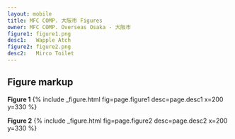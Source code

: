 ```yaml
---
layout: mobile
title: MFC COMP. 大阪市 Figures
owner: MFC COMP. Overseas Osaka - 大阪市
figure1: figure1.png
desc1:   Wapple Atch
figure2: figure2.png
desc2:   Mirco Toilet
---
```


## Figure markup

   **Figure 1**
   {% include _figure.html fig=page.figure1 desc=page.desc1 x=200 y=330 %}

   **Figure 2**
   {% include _figure.html fig=page.figure2 desc=page.desc2 x=200 y=330 %}


